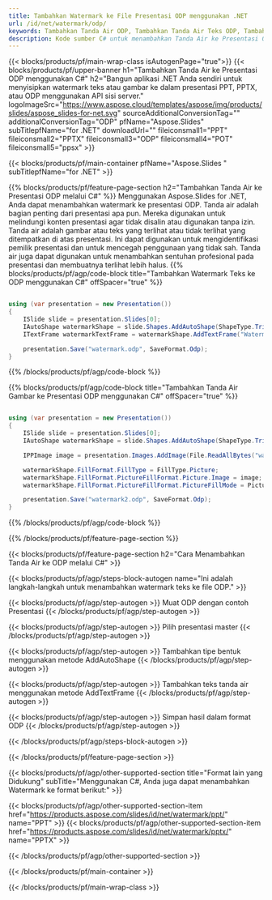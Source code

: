 ```yaml
---
title: Tambahkan Watermark ke File Presentasi ODP menggunakan .NET
url: /id/net/watermark/odp/
keywords: Tambahkan Tanda Air ODP, Tambahkan Tanda Air Teks ODP, Tambahkan Tanda Air Gambar ODP
description: Kode sumber C# untuk menambahkan Tanda Air ke Presentasi ODP.
---
```


{{< blocks/products/pf/main-wrap-class isAutogenPage="true">}}
{{< blocks/products/pf/upper-banner h1="Tambahkan Tanda Air ke Presentasi ODP menggunakan C#" h2="Bangun aplikasi .NET Anda sendiri untuk menyisipkan watermark teks atau gambar ke dalam presentasi PPT, PPTX, atau ODP menggunakan API sisi server." logoImageSrc="https://www.aspose.cloud/templates/aspose/img/products/slides/aspose_slides-for-net.svg" sourceAdditionalConversionTag="" additionalConversionTag="ODP" pfName="Aspose.Slides" subTitlepfName="for .NET" downloadUrl="" fileiconsmall1="PPT" fileiconsmall2="PPTX" fileiconsmall3="ODP" fileiconsmall4="POT" fileiconsmall5="ppsx" >}}

{{< blocks/products/pf/main-container pfName="Aspose.Slides " subTitlepfName="for .NET" >}}

{{% blocks/products/pf/feature-page-section  h2="Tambahkan Tanda Air ke Presentasi ODP melalui C#" %}}
Menggunakan Aspose.Slides for .NET, Anda dapat menambahkan watermark ke presentasi ODP. Tanda air adalah bagian penting dari presentasi apa pun. Mereka digunakan untuk melindungi konten presentasi agar tidak disalin atau digunakan tanpa izin. Tanda air adalah gambar atau teks yang terlihat atau tidak terlihat yang ditempatkan di atas presentasi. Ini dapat digunakan untuk mengidentifikasi pemilik presentasi dan untuk mencegah penggunaan yang tidak sah. Tanda air juga dapat digunakan untuk menambahkan sentuhan profesional pada presentasi dan membuatnya terlihat lebih halus. 
{{% blocks/products/pf/agp/code-block title="Tambahkan Watermark Teks ke ODP menggunakan C#" offSpacer="true" %}}

```cs

using (var presentation = new Presentation())
{
    ISlide slide = presentation.Slides[0];
    IAutoShape watermarkShape = slide.Shapes.AddAutoShape(ShapeType.Triangle, 0, 0, 0, 0);
    ITextFrame watermarkTextFrame = watermarkShape.AddTextFrame("Watermark");

    presentation.Save("watermark.odp", SaveFormat.Odp);
}
```

{{% /blocks/products/pf/agp/code-block %}}

{{% blocks/products/pf/agp/code-block title="Tambahkan Tanda Air Gambar ke Presentasi ODP menggunakan C#" offSpacer="true" %}}

```cs

using (var presentation = new Presentation())
{
    ISlide slide = presentation.Slides[0];
    IAutoShape watermarkShape = slide.Shapes.AddAutoShape(ShapeType.Triangle, 0, 0, 0, 0);

    IPPImage image = presentation.Images.AddImage(File.ReadAllBytes("watermark.png"));

    watermarkShape.FillFormat.FillType = FillType.Picture;
    watermarkShape.FillFormat.PictureFillFormat.Picture.Image = image;
    watermarkShape.FillFormat.PictureFillFormat.PictureFillMode = PictureFillMode.Stretch;

    presentation.Save("watermark2.odp", SaveFormat.Odp);
}
```

{{% /blocks/products/pf/agp/code-block %}}

{{% /blocks/products/pf/feature-page-section %}}

{{< blocks/products/pf/feature-page-section  h2="Cara Menambahkan Tanda Air ke ODP melalui C#" >}}

{{< blocks/products/pf/agp/steps-block-autogen name="Ini adalah langkah-langkah untuk menambahkan watermark teks ke file ODP." >}}

{{< blocks/products/pf/agp/step-autogen >}}
Muat ODP dengan contoh Presentasi
{{< /blocks/products/pf/agp/step-autogen >}}

{{< blocks/products/pf/agp/step-autogen >}}
Pilih presentasi master
{{< /blocks/products/pf/agp/step-autogen >}}

{{< blocks/products/pf/agp/step-autogen >}}
Tambahkan tipe bentuk menggunakan metode AddAutoShape
{{< /blocks/products/pf/agp/step-autogen >}}

{{< blocks/products/pf/agp/step-autogen >}}
Tambahkan teks tanda air menggunakan metode AddTextFrame
{{< /blocks/products/pf/agp/step-autogen >}}

{{< blocks/products/pf/agp/step-autogen >}}
Simpan hasil dalam format ODP
{{< /blocks/products/pf/agp/step-autogen >}}

{{< /blocks/products/pf/agp/steps-block-autogen >}}

{{< /blocks/products/pf/feature-page-section >}}

{{< blocks/products/pf/agp/other-supported-section title="Format lain yang Didukung" subTitle="Menggunakan C#, Anda juga dapat menambahkan Watermark ke format berikut:" >}}

{{< blocks/products/pf/agp/other-supported-section-item href="https://products.aspose.com/slides/id/net/watermark/ppt/" name="PPT" >}}
{{< blocks/products/pf/agp/other-supported-section-item href="https://products.aspose.com/slides/id/net/watermark/pptx/" name="PPTX" >}}


{{< /blocks/products/pf/agp/other-supported-section >}}

{{< /blocks/products/pf/main-container >}}
    
{{< /blocks/products/pf/main-wrap-class >}}